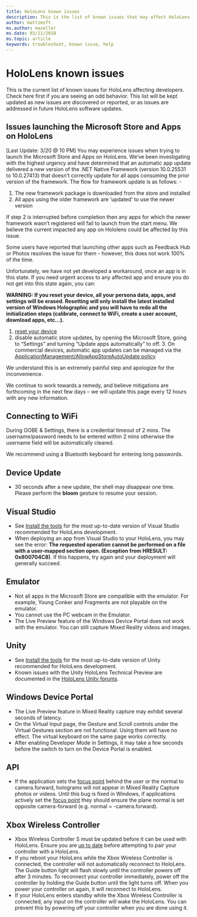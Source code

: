 ```yaml
---
title: HoloLens known issues
description: This is the list of known issues that may affect HoloLens developers.
author: mattzmsft
ms.author: mazeller
ms.date: 03/21/2018
ms.topic: article
keywords: troubleshoot, known issue, help
---
```




# HoloLens known issues

This is the current list of known issues for HoloLens affecting developers. Check here first if you are seeing an odd behavior. This list will be kept updated as new issues are discovered or reported, or as issues are addressed in future HoloLens software updates.

## Issues launching the Microsoft Store and Apps on HoloLens

[Last Update: 3/20 @ 10 PM] You may experience issues when trying to launch the Microsoft Store and Apps on HoloLens.  We’ve been investigating with the highest urgency and have determined that an automatic app update delivered a new version of the .NET Native Framework (version 10.0.25531 to 10.0.27413) that doesn’t correctly update for all apps consuming the prior version of the framework.  The flow for framework update is as follows: -

1.	The new framework package is downloaded from the store and installed
2.	All apps using the older framework are ‘updated’ to use the newer version

If step 2 is interrupted before completion then any apps for which the newer framework wasn’t registered will fail to launch from the start menu.  We believe the current impacted any app on Hololens could be affected by this issue.

Some users have reported that launching other apps such as Feedback Hub or Photos resolves the issue for them - however, this does not work 100% of the time.

Unfortunately, we have not yet developed a workaround, once an app is in this state. If you need urgent access to any affected app and ensure you do not get into this state again, you can:

**WARNING: If you reset your device, all your persona data, apps, and settings will be erased. Resetting will only install the latest installed version of Windows Holographic and you will have to redo all the initialization steps (calibrate, connect to WiFi, create a user account, download apps, etc…).**
1. [reset your device](https://support.microsoft.com/en-us/help/13452/hololens-restart-reset-or-recover-hololens) 
2. disable automatic store updates, by opening the Microsoft Store, going to “Settings” and turning “Update apps automatically” to off. 3. On commercial devices, automatic app updates can be managed via the  [ApplicationManagement/AllowAppStoreAutoUpdate policy](https://docs.microsoft.com/en-us/windows/client-management/mdm/policy-csp-applicationmanagement#applicationmanagement-allowappstoreautoupdate) 

We understand this is an extremely painful step and apologize for the inconvenience.

We continue to work towards a remedy, and believe mitigations are forthcoming in the next few days – we will update this page every 12 hours with any new information.

## Connecting to WiFi

During OOBE & Settings, there is a credential timeout of 2 mins. The username/password needs to be entered within 2 mins otherwise the username field will be automatically cleared.

We recommend using a Bluetooth keyboard for entering long passwords.

## Device Update
* 30 seconds after a new update, the shell may disappear one time. Please perform the **bloom** gesture to resume your session.

## Visual Studio
* See [Install the tools](install-the-tools.md) for the most up-to-date version of Visual Studio recommended for HoloLens development.
* When deploying an app from Visual Studio to your HoloLens, you may see the error: **The requested operation cannot be performed on a file with a user-mapped section open. (Exception from HRESULT: 0x800704C8)**. If this happens, try again and your deployment will generally succeed.

## Emulator
* Not all apps in the Microsoft Store are compatible with the emulator. For example, Young Conker and Fragments are not playable on the emulator.
* You cannot use the PC webcam in the Emulator.
* The Live Preview feature of the Windows Device Portal does not work with the emulator. You can still capture Mixed Reality videos and images.

## Unity
* See [Install the tools](install-the-tools.md) for the most up-to-date version of Unity recommended for HoloLens development.
* Known issues with the Unity HoloLens Technical Preview are documented in the [HoloLens Unity forums](http://forum.unity3d.com/threads/known-issues.394627/).

## Windows Device Portal
* The Live Preview feature in Mixed Reality capture may exhibit several seconds of latency.
* On the Virtual Input page, the Gesture and Scroll controls under the Virtual Gestures section are not functional. Using them will have no effect. The virtual keyboard on the same page works correctly.
* After enabling Developer Mode in Settings, it may take a few seconds before the switch to turn on the Device Portal is enabled.

## API
* If the application sets the [focus point](focus-point-in-unity.md) behind the user or the normal to camera.forward, holograms will not appear in Mixed Reality Capture photos or videos. Until this bug is fixed in Windows, if applications actively set the [focus point](focus-point-in-unity.md) they should ensure the plane normal is set opposite camera-forward (e.g. normal = -camera.forward).

## Xbox Wireless Controller
* Xbox Wireless Controller S must be updated before it can be used with HoloLens. Ensure you are [up to date](https://support.xbox.com/xbox-one/accessories/update-controller-for-stereo-headset-adapter) before attempting to pair your controller with a HoloLens.
* If you reboot your HoloLens while the Xbox Wireless Controller is connected, the controller will not automatically reconnect to HoloLens. The Guide button light will flash slowly until the controller powers off after 3 minutes. To reconnect your controller immediately, power off the controller by holding the Guide button until the light turns off. When you power your controller on again, it will reconnect to HoloLens.
* If your HoloLens enters standby while the Xbox Wireless Controller is connected, any input on the controller will wake the HoloLens. You can prevent this by powering off your controller when you are done using it.
